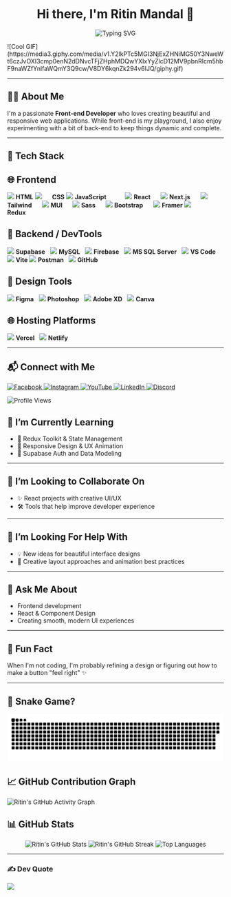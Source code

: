 <h1 align="center">Hi there, I'm Ritin Mandal 👋</h1>

<p align="center">
  <img src="https://readme-typing-svg.herokuapp.com?font=Fira+Code&weight=600&size=22&pause=1000&color=F46A6A&center=true&vCenter=true&width=435&lines=FrontEnd+Developer+%7C+Web+Designer;Tech+Driven+%7C+Fascinated+by+AI" alt="Typing SVG" />
  
</p>
![Cool GIF](https://media3.giphy.com/media/v1.Y2lkPTc5MGI3NjExZHNiMG50Y3NweWt6czJvOXI3cmp0enN2dDNvcTFjZHphMDQwYXIxYyZlcD12MV9pbnRlcm5hbF9naWZfYnlfaWQmY3Q9cw/V8DY6kqnZk294v6IJQ/giphy.gif)


---

## 👨‍💻 About Me

I'm a passionate **Front-end Developer** who loves creating beautiful and responsive web applications. While front-end is my playground, I also enjoy experimenting with a bit of back-end to keep things dynamic and complete.

---

## 🧰 Tech Stack


## 🌐 Frontend

<p align="left">
  <img src="https://skillicons.dev/icons?i=html" height="40" />
  <span style="margin-righ: 20px;"><b>HTML</b></span>

  <img src="https://skillicons.dev/icons?i=css" height="40" />
  <span style="margin-left: 20px;"><b>CSS</b></span>

  <img src="https://skillicons.dev/icons?i=js" height="40" />
  <span style="margin-right: 40px;"><b>JavaScript</b></span>

  <img src="https://skillicons.dev/icons?i=react" height="40" />
  <span style="margin-right: 20px;"><b>React</b></span>

  <img src="https://skillicons.dev/icons?i=nextjs" height="40" />
  <span style="margin-right: 20px;"><b>Next.js</b></span>

  <img src="https://skillicons.dev/icons?i=tailwind" height="40" />
  <span style="margin-right: 20px;"><b>Tailwind</b></span>

  <img src="https://skillicons.dev/icons?i=mui" height="40" />
  <span style="margin-right: 20px;"><b>MUI</b></span>
<img src="https://skillicons.dev/icons?i=sass" height="40" />
  <span style="margin-right: 20px;"><b>Sass</b></span>
  <img src="https://skillicons.dev/icons?i=bootstrap" height="40" />
  <span style="margin-right: 20px;"><b>Bootstrap</b></span>
  <img src="https://cdn.worldvectorlogo.com/logos/framer-motion.svg" height="40" />
  <b>Framer</b>
  <img src="https://skillicons.dev/icons?i=redux" height="40" />
  <span style="margin-right: 50px;"><b>Redux</b></span>

</p>

## 🔧 Backend / DevTools
<p align="left">
  <img src="https://cdn.jsdelivr.net/gh/devicons/devicon/icons/supabase/supabase-original.svg" height="40" />
  <b>Supabase</b>&nbsp;&nbsp;
  <img src="https://skillicons.dev/icons?i=mysql" height="40" />
  <b>MySQL</b>&nbsp;&nbsp;
  <img src="https://skillicons.dev/icons?i=firebase" height="40" />
  <b>Firebase</b>&nbsp;&nbsp;
 <img src="https://cdn.jsdelivr.net/gh/devicons/devicon/icons/microsoftsqlserver/microsoftsqlserver-plain.svg" height="40" />
  <b>MS SQL Server</b>&nbsp;&nbsp;
  <img src="https://cdn.jsdelivr.net/gh/devicons/devicon/icons/vscode/vscode-original.svg" height="40" />
  <b>VS Code</b>
  <img src="https://skillicons.dev/icons?i=vite" height="40" />
  <b>Vite</b>
  <img src="https://skillicons.dev/icons?i=postman" height="40" />
  <b>Postman</b>&nbsp;&nbsp;
  <img src="https://skillicons.dev/icons?i=github" height="40" />
  <b>GitHub</b>&nbsp;&nbsp;
</p>





## 🎨 Design Tools
<p align="left">
  <img src="https://skillicons.dev/icons?i=figma" height="40" />
  <b>Figma</b>&nbsp;&nbsp;

  <img src="https://skillicons.dev/icons?i=photoshop" height="40" />
  <b>Photoshop</b>&nbsp;&nbsp;
  
  <img src="https://skillicons.dev/icons?i=xd" height="40" />
  <b>Adobe XD</b>&nbsp;&nbsp;
  <img src="https://cdn.jsdelivr.net/gh/devicons/devicon/icons/canva/canva-original.svg" height="40" />
  <b>Canva</b>
</p>

## 🌐 Hosting Platforms
<p align="left">
  <img src="https://skillicons.dev/icons?i=vercel" height="40" /> 
  <b>Vercel</b>&nbsp;&nbsp;
  <img src="https://skillicons.dev/icons?i=netlify" height="40" />
  <b>Netlify</b>&nbsp;&nbsp;
</p>

---
## 📬 Connect with Me

<p align="left">
  <a href="https://facebook.com/ritin.mandal.143" target="_blank">
    <img src="https://img.shields.io/badge/Facebook-1877F2?style=for-the-badge&logo=facebook&logoColor=white" alt="Facebook"/>
  </a>
  <a href="https://instagram.com/its_urr_rits" target="_blank">
    <img src="https://img.shields.io/badge/Instagram-E4405F?style=for-the-badge&logo=instagram&logoColor=white" alt="Instagram"/>
  </a>
  <a href="https://youtube.com/@Infernogaming26" target="_blank">
    <img src="https://img.shields.io/badge/YouTube-FF0000?style=for-the-badge&logo=youtube&logoColor=white" alt="YouTube"/>
  </a>
  <a href="https://linkedin.com/in/ritin-mandal" target="_blank">
    <img src="https://img.shields.io/badge/LinkedIn-0A66C2?style=for-the-badge&logo=linkedin&logoColor=white" alt="LinkedIn"/>
  </a>
  <a href="https://discord.com/users/inferno_73569" target="_blank">
    <img src="https://img.shields.io/badge/Discord-5865F2?style=for-the-badge&logo=discord&logoColor=white" alt="Discord"/>
  </a>
</p>

<p align="left">
  <img src="https://komarev.com/ghpvc/?username=ritinmandal&label=Profile%20Views&color=ff0000&style=for-the-badge" alt="Profile Views" />
</p>


## 🌱 I’m Currently Learning

- 🔁 Redux Toolkit & State Management
- 📱 Responsive Design & UX Animation
- 🔐 Supabase Auth and Data Modeling

---

## 🤝 I’m Looking to Collaborate On

- ✨ React projects with creative UI/UX
- 🛠️ Tools that help improve developer experience

---

## 🧠 I’m Looking For Help With

- 💡 New ideas for beautiful interface designs
- 🎨 Creative layout approaches and animation best practices

---

## 💬 Ask Me About

- Frontend development
- React & Component Design
- Creating smooth, modern UI experiences

---

## 🎉 Fun Fact

When I'm not coding, I'm probably refining a design or figuring out how to make a button "feel right" ✨

---

## 🐍 Snake Game?

<div align="center">
  <img src="https://github.com/ritinmandal/ritinmandal/blob/output/github-snake-dark.svg" alt="snake gif" />
</div>



  


## 📈 GitHub Contribution Graph

![Ritin's GitHub Activity Graph](https://github-readme-activity-graph.vercel.app/graph?username=ritinmandal&theme=react-dark&hide_border=true&area=true)



## 📊 GitHub Stats
<p align="center">
  <img src="https://github-readme-stats.vercel.app/api?username=ritinmandal&theme=radical&hide_border=true&include_all_commits=false&count_private=true" alt="Ritin's GitHub Stats" height="150"/>
  <img src="https://nirzak-streak-stats.vercel.app/?user=ritinmandal&theme=radical&hide_border=true" alt="Ritin's GitHub Streak" height="150"/>
  <img src="https://github-readme-stats.vercel.app/api/top-langs/?username=ritinmandal&theme=radical&hide_border=true&include_all_commits=false&count_private=true&layout=compact" alt="Top Languages" height="150"/>
</p>




---
### ✍️ Dev Quote
![](https://quotes-github-readme.vercel.app/api?type=horizontal&theme=radical)







